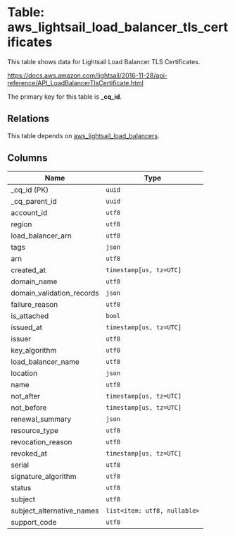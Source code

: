 # Table: aws_lightsail_load_balancer_tls_certificates

This table shows data for Lightsail Load Balancer TLS Certificates.

https://docs.aws.amazon.com/lightsail/2016-11-28/api-reference/API_LoadBalancerTlsCertificate.html

The primary key for this table is **_cq_id**.

## Relations

This table depends on [aws_lightsail_load_balancers](aws_lightsail_load_balancers.md).

## Columns

| Name          | Type          |
| ------------- | ------------- |
|_cq_id (PK)|`uuid`|
|_cq_parent_id|`uuid`|
|account_id|`utf8`|
|region|`utf8`|
|load_balancer_arn|`utf8`|
|tags|`json`|
|arn|`utf8`|
|created_at|`timestamp[us, tz=UTC]`|
|domain_name|`utf8`|
|domain_validation_records|`json`|
|failure_reason|`utf8`|
|is_attached|`bool`|
|issued_at|`timestamp[us, tz=UTC]`|
|issuer|`utf8`|
|key_algorithm|`utf8`|
|load_balancer_name|`utf8`|
|location|`json`|
|name|`utf8`|
|not_after|`timestamp[us, tz=UTC]`|
|not_before|`timestamp[us, tz=UTC]`|
|renewal_summary|`json`|
|resource_type|`utf8`|
|revocation_reason|`utf8`|
|revoked_at|`timestamp[us, tz=UTC]`|
|serial|`utf8`|
|signature_algorithm|`utf8`|
|status|`utf8`|
|subject|`utf8`|
|subject_alternative_names|`list<item: utf8, nullable>`|
|support_code|`utf8`|
